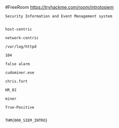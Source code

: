 #FreeRoom 
https://tryhackme.com/room/introtosiem


```
Security Information and Event Management system


host-centric

network-centric

/var/log/httpd

104

false alarm

cudominer.exe

chris.fort

HR_02

miner

True-Positive


THM{000_SIEM_INTRO}


```